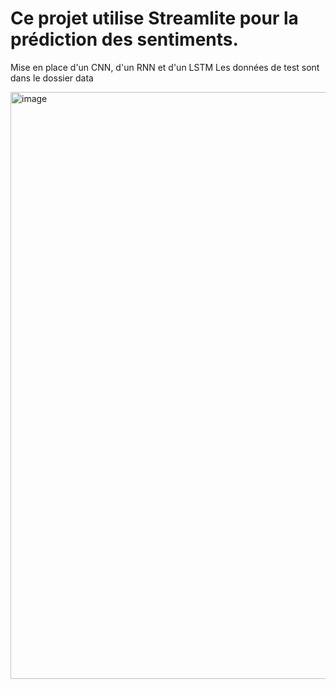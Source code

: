 # Ce projet utilise Streamlite pour la prédiction des sentiments.
Mise en place d'un CNN, d'un RNN et d'un LSTM
Les données de test sont dans le dossier data

<img width="939" alt="image" src="https://github.com/user-attachments/assets/5300e71e-1339-437e-8fc3-120996b8ba84" />
